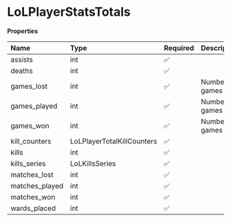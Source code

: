 # LoLPlayerStatsTotals

**Properties**

| Name           | Type                       | Required | Description     |
| :------------- | :------------------------- | :------- | :-------------- |
| assists        | int                        | ✅       |                 |
| deaths         | int                        | ✅       |                 |
| games_lost     | int                        | ✅       | Number of games |
| games_played   | int                        | ✅       | Number of games |
| games_won      | int                        | ✅       | Number of games |
| kill_counters  | LoLPlayerTotalKillCounters | ✅       |                 |
| kills          | int                        | ✅       |                 |
| kills_series   | LoLKillsSeries             | ✅       |                 |
| matches_lost   | int                        | ✅       |                 |
| matches_played | int                        | ✅       |                 |
| matches_won    | int                        | ✅       |                 |
| wards_placed   | int                        | ✅       |                 |
